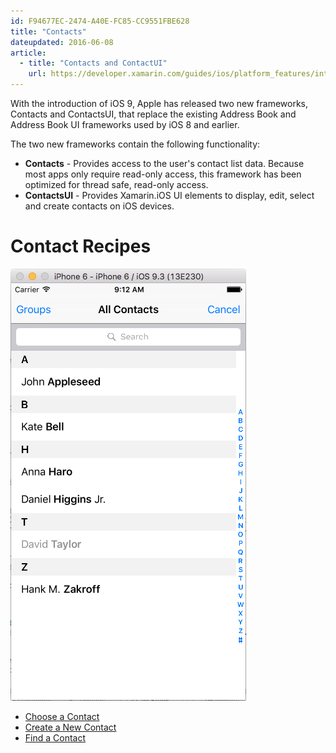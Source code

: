 ```yaml
---
id: F94677EC-2474-A40E-FC85-CC9551FBE628
title: "Contacts"
dateupdated: 2016-06-08
article:
  - title: "Contacts and ContactUI" 
    url: https://developer.xamarin.com/guides/ios/platform_features/introduction_to_ios9/contacts/
---
```


With the introduction of iOS 9, Apple has released two new frameworks, Contacts and ContactsUI, that replace the existing Address Book and Address Book UI frameworks used by iOS 8 and earlier.

The two new frameworks contain the following functionality:

* **Contacts** - Provides access to the user's contact list data. Because most apps only require read-only access, this framework has been optimized for thread safe, read-only access.
* **ContactsUI** - Provides Xamarin.iOS UI elements to display, edit, select and create contacts on iOS devices.

# Contact Recipes

 [ ![](Images/Choose01.png)](Images/Choose01.png)

-   <span class="noChildren"><a href="/Recipes/ios/shared_resources/contacts/choose_a_contact">Choose a
    Contact</a></span> 
-   <span class="noChildren"><a href="/Recipes/ios/shared_resources/contacts/create_a_new_contact">Create a New
    Contact</a></span> 
-   <span class="noChildren"><a href="/Recipes/ios/shared_resources/contacts/find_a_contact">Find a
    Contact</a></span>
